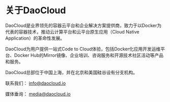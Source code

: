 # 关于DaoCloud

DaoCloud是业界领先的容器云平台和企业解决方案提供商，致力于以Docker为代表的容器技术，推动云计算平台和云平台原生应用（Cloud Native Application）的革命性发展。 

DaoCloud为用户提供一站式Code to Cloud体验，包括Docker化应用开发运维平台、Docker Hub的Mirror镜像、企业培训、咨询服务和开源技术社区活动等产品和服务。 

DaoCloud总部位于中国上海，并在北京和美国硅谷设有分支机构。

联系我们： [info@daocloud.io](mailto:info@daocloud.io)

媒体垂询： [media@daocloud.io](mailto:media@daocloud.io)